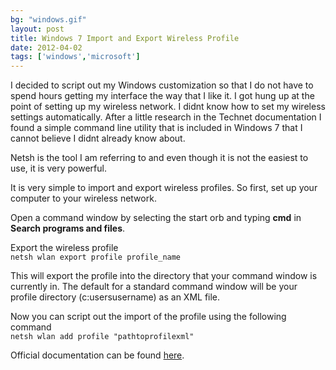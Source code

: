 ```yaml
---
bg: "windows.gif"
layout: post
title: Windows 7 Import and Export Wireless Profile
date: 2012-04-02
tags: ['windows','microsoft']
---
```


I decided to script out my Windows customization so that I do not have to spend hours getting my interface the way that I like it.  I got hung up at the point of setting up my wireless network.  I didnt know how to set my wireless settings automatically.  After a little research in the Technet documentation I found a simple command line utility that is included in Windows 7 that I cannot believe I didnt already know about.  

Netsh is the tool I am referring to and even though it is not the easiest to use, it is very powerful.  

It is very simple to import and export wireless profiles.  So first, set up your computer to your wireless network.  

Open a command window by selecting the start orb and typing **cmd** in **Search programs and files**.  

Export the wireless profile  
`netsh wlan export profile profile_name`  


This will export the profile into the directory that your command window is currently in.  The default for a standard command window will be your profile directory (c:usersusername) as an XML file.  

Now you can script out the import of the profile using the following command  
`netsh wlan add profile "pathtoprofilexml"`  


Official documentation can be found <a href="http://technet.microsoft.com/en-us/library/cc754516(v=ws.10).aspx" target="_blank">here</a>.
